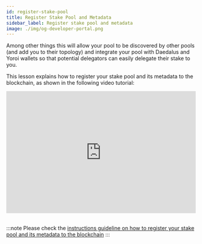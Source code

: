 ```yaml
---
id: register-stake-pool
title: Register Stake Pool and Metadata
sidebar_label: Register stake pool and metadata
image: ./img/og-developer-portal.png
---
```


Among other things this will allow your pool to be discovered by other pools \(and add you to their topology\) and integrate your pool with Daedalus and Yoroi wallets so that potential delegators can easily delegate their stake to you.

This lesson explains how to register your stake pool and its metadata to the blockchain, as shown in the following video tutorial:

<iframe width="100%" height="325" src="https://www.youtube.com/embed/OHj0eJ8p4OY" frameborder="0" allow="accelerometer; autoplay; clipboard-write; encrypted-media; gyroscope; picture-in-picture; fullscreen;"></iframe>
<br/><br/>

:::note
Please check the [instructions guideline on how to register your stake pool and its metadata to the blockchain](../handbook/register-stake-pool-metadata)
:::
